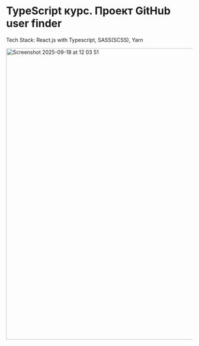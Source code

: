 # TypeScript курс. Проект GitHub user finder

Tech Stack: React.js with Typescript, SASS(SCSS), Yarn

<img width="1007" height="787" alt="Screenshot 2025-09-18 at 12 03 51" src="https://github.com/user-attachments/assets/ce85b625-2f2e-4fa7-9130-1047dcade11e" />
